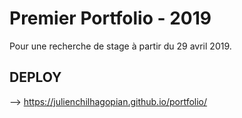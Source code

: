 # Premier Portfolio - 2019
Pour une recherche de stage à partir du 29 avril 2019.

## DEPLOY
--> https://julienchilhagopian.github.io/portfolio/